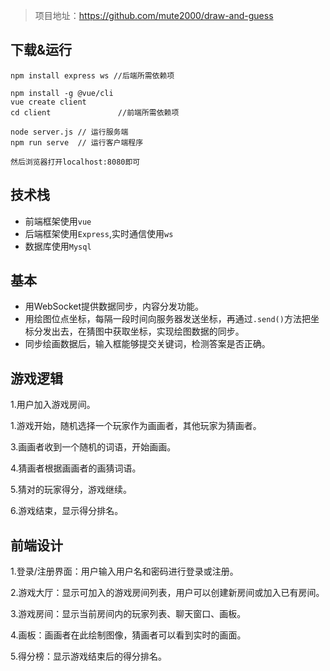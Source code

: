 > 项目地址：https://github.com/mute2000/draw-and-guess
## 下载&运行

```
npm install express ws //后端所需依赖项

npm install -g @vue/cli
vue create client
cd client               //前端所需依赖项

node server.js // 运行服务端
npm run serve  // 运行客户端程序

然后浏览器打开localhost:8080即可
```

## 技术栈

- 前端框架使用`vue`
- 后端框架使用`Express`,实时通信使用`ws`
- 数据库使用`Mysql`

## 基本

- 用WebSocket提供数据同步，内容分发功能。
- 用绘图位点坐标，每隔一段时间向服务器发送坐标，再通过`.send()`方法把坐标分发出去，在猜图中获取坐标，实现绘图数据的同步。
- 同步绘画数据后，输入框能够提交关键词，检测答案是否正确。

## 游戏逻辑

1.用户加入游戏房间。

1.游戏开始，随机选择一个玩家作为画画者，其他玩家为猜画者。

3.画画者收到一个随机的词语，开始画画。

4.猜画者根据画画者的画猜词语。

5.猜对的玩家得分，游戏继续。

6.游戏结束，显示得分排名。

## 前端设计
1.登录/注册界面：用户输入用户名和密码进行登录或注册。

2.游戏大厅：显示可加入的游戏房间列表，用户可以创建新房间或加入已有房间。

3.游戏房间：显示当前房间内的玩家列表、聊天窗口、画板。

4.画板：画画者在此绘制图像，猜画者可以看到实时的画面。

5.得分榜：显示游戏结束后的得分排名。

